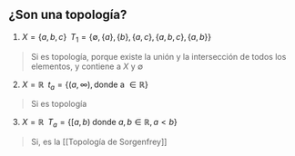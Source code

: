 
## ¿Son una topología?

1. $X=\{ a,b,c \} \;\; T_1 = \{ \emptyset, \{a\}, \{b\}, \{a,c\}, \{a,b,c\}, \{a,b\} \}$

> Si es topología, porque existe la unión y la intersección de todos los elementos, y contiene a $X$ y $\emptyset$

2. $X=\mathbb{R} \;\; t_a = \{(a, \infty),\text{donde a } \in \mathbb{R}\}$

>Si es topología

3. $X = \mathbb{R} \;\; T_a = \{[a,b) \; \text{donde } a,b \in \mathbb{R}, a<b\}$

>Si, es la [[Topología de Sorgenfrey]]